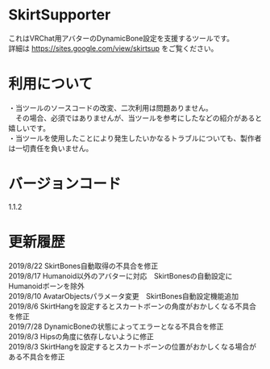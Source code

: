 # SkirtSupporter
これはVRChat用アバターのDynamicBone設定を支援するツールです。  
詳細は https://sites.google.com/view/skirtsup をご覧ください。  

# 利用について
・当ツールのソースコードの改変、二次利用は問題ありません。  
　その場合、必須ではありませんが、当ツールを参考にしたなどの紹介があると嬉しいです。  
・当ツールを使用したことにより発生したいかなるトラブルについても、製作者は一切責任を負いません。  

# バージョンコード
1.1.2

# 更新履歴
2019/8/22 SkirtBones自動取得の不具合を修正  
2019/8/17 Humanoid以外のアバターに対応　SkirtBonesの自動設定にHumanoidボーンを除外  
2019/8/10 AvatarObjectsパラメータ変更　SkirtBones自動設定機能追加  
2019/8/6 SkirtHangを設定するとスカートボーンの角度がおかしくなる不具合を修正  
2019/7/28 DynamicBoneの状態によってエラーとなる不具合を修正  
2019/8/3 Hipsの角度に依存しないように修正  
2019/8/3 SkirtHangを設定するとスカートボーンの位置がおかしくなる場合がある不具合を修正  
